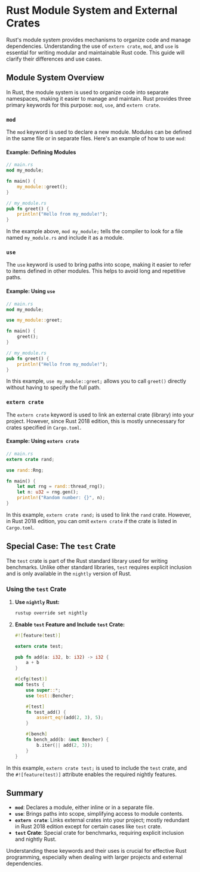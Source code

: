 # Rust Module System and External Crates

Rust's module system provides mechanisms to organize code and manage dependencies. Understanding the use of `extern crate`, `mod`, and `use` is essential for writing modular and maintainable Rust code. This guide will clarify their differences and use cases.

## Module System Overview

In Rust, the module system is used to organize code into separate namespaces, making it easier to manage and maintain. Rust provides three primary keywords for this purpose: `mod`, `use`, and `extern crate`.

### `mod`

The `mod` keyword is used to declare a new module. Modules can be defined in the same file or in separate files. Here's an example of how to use `mod`:

#### Example: Defining Modules

```rust
// main.rs
mod my_module;

fn main() {
    my_module::greet();
}

// my_module.rs
pub fn greet() {
    println!("Hello from my_module!");
}
```

In the example above, `mod my_module;` tells the compiler to look for a file named `my_module.rs` and include it as a module.

### `use`

The `use` keyword is used to bring paths into scope, making it easier to refer to items defined in other modules. This helps to avoid long and repetitive paths.

#### Example: Using `use`

```rust
// main.rs
mod my_module;

use my_module::greet;

fn main() {
    greet();
}

// my_module.rs
pub fn greet() {
    println!("Hello from my_module!");
}
```

In this example, `use my_module::greet;` allows you to call `greet()` directly without having to specify the full path.

### `extern crate`

The `extern crate` keyword is used to link an external crate (library) into your project. However, since Rust 2018 edition, this is mostly unnecessary for crates specified in `Cargo.toml`.

#### Example: Using `extern crate`

```rust
// main.rs
extern crate rand;

use rand::Rng;

fn main() {
    let mut rng = rand::thread_rng();
    let n: u32 = rng.gen();
    println!("Random number: {}", n);
}
```

In this example, `extern crate rand;` is used to link the `rand` crate. However, in Rust 2018 edition, you can omit `extern crate` if the crate is listed in `Cargo.toml`.

## Special Case: The `test` Crate

The `test` crate is part of the Rust standard library used for writing benchmarks. Unlike other standard libraries, `test` requires explicit inclusion and is only available in the `nightly` version of Rust.

### Using the `test` Crate

1. **Use `nightly` Rust:**

    ```sh
    rustup override set nightly
    ```

2. **Enable `test` Feature and Include `test` Crate:**

    ```rust
    #![feature(test)]

    extern crate test;

    pub fn add(a: i32, b: i32) -> i32 {
        a + b
    }

    #[cfg(test)]
    mod tests {
        use super::*;
        use test::Bencher;

        #[test]
        fn test_add() {
            assert_eq!(add(2, 3), 5);
        }

        #[bench]
        fn bench_add(b: &mut Bencher) {
            b.iter(|| add(2, 3));
        }
    }
    ```

In this example, `extern crate test;` is used to include the `test` crate, and the `#![feature(test)]` attribute enables the required nightly features.

## Summary

- **`mod`**: Declares a module, either inline or in a separate file.
- **`use`**: Brings paths into scope, simplifying access to module contents.
- **`extern crate`**: Links external crates into your project; mostly redundant in Rust 2018 edition except for certain cases like `test` crate.
- **`test` Crate**: Special crate for benchmarks, requiring explicit inclusion and nightly Rust.

Understanding these keywords and their uses is crucial for effective Rust programming, especially when dealing with larger projects and external dependencies.

